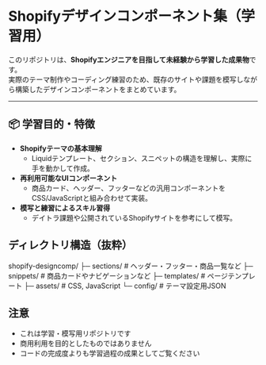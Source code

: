 # Shopifyデザインコンポーネント集（学習用）

このリポジトリは、**Shopifyエンジニアを目指して未経験から学習した成果物**です。  
実際のテーマ制作やコーディング練習のため、既存のサイトや課題を模写しながら構築したデザインコンポーネントをまとめています。

---

## 📦 学習目的・特徴

- **Shopifyテーマの基本理解**  
  - Liquidテンプレート、セクション、スニペットの構造を理解し、実際に手を動かして作成。
- **再利用可能なUIコンポーネント**  
  - 商品カード、ヘッダー、フッターなどの汎用コンポーネントをCSS/JavaScriptと組み合わせて実装。
- **模写と練習によるスキル習得**  
  - デイトラ課題や公開されているShopifyサイトを参考にして模写。
 
## ディレクトリ構造（抜粋）

shopify-designcomp/
├─ sections/      # ヘッダー・フッター・商品一覧など
├─ snippets/      # 商品カードやナビゲーションなど
├─ templates/     # ページテンプレート
├─ assets/        # CSS, JavaScript
└─ config/        # テーマ設定用JSON

## 注意

- これは学習・模写用リポジトリです
- 商用利用を目的としたものではありません
- コードの完成度よりも学習過程の成果としてご覧ください

